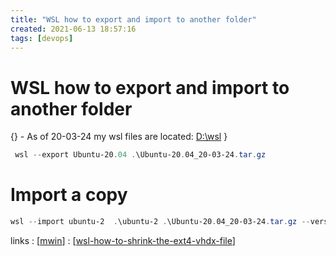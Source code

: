 ```yaml
---
title: "WSL how to export and import to another folder"
created: 2021-06-13 18:57:16
tags: [devops]
---
```


# WSL how to export and import to another folder

{} - As of 20-03-24 my wsl files are located: [D:\wsl](D:/wsl) }

```powershell
 wsl --export Ubuntu-20.04 .\Ubuntu-20.04_20-03-24.tar.gz
```

# Import a copy

```powershell
wsl --import ubuntu-2  .\ubuntu-2 .\Ubuntu-20.04_20-03-24.tar.gz --version 2
```

links
: [[mwin]]
: [[wsl-how-to-shrink-the-ext4-vhdx-file]]

[//begin]: # "Autogenerated link references for markdown compatibility"
[mwin]: mwin.md "Mwin"
[wsl-how-to-shrink-the-ext4-vhdx-file]: wsl-how-to-shrink-the-ext4-vhdx-file.md "WSL how to shrink the ext4 vhdx file"
[//end]: # "Autogenerated link references"
